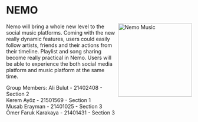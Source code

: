 # **NEMO**
<img src="https://i.imgur.com/WabYcb5.png" alt="Nemo Music" width="200" height="200" align="right" />

Nemo will bring a whole new level to the social music platforms. Coming with the new really dynamic features, users could easily follow artists, friends and their actions from their timeline. Playlist and song sharing become really practical in Nemo. Users will be able to experience the both social media platform and music platform at the same time. 

Group Members:
Ali Bulut - 21402408 - Section 2 <br/>
Kerem Ayöz - 21501569 - Section 1 <br/> 
Musab Erayman - 21401025 - Section 3 <br/>
Ömer Faruk Karakaya - 21401431 - Section 3 